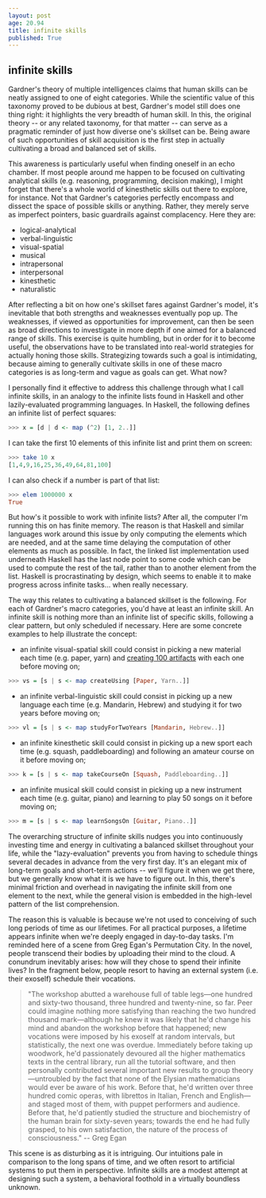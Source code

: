 ```yaml
---
layout: post
age: 20.94
title: infinite skills
published: True
---
```


## infinite skills

Gardner's theory of multiple intelligences claims  that human skills can be neatly assigned to one of eight categories. While the scientific value of this taxonomy proved to be dubious at best, Gardner's model still does one thing right: it highlights the very breadth of human skill. In this, the original theory -- or any related taxonomy, for that matter -- can serve as a pragmatic reminder of just how diverse one's skillset can be. Being aware of such opportunities of skill acquisition is the first step in actually cultivating a broad and balanced set of skills.

This awareness is particularly useful when finding oneself in an echo chamber. If most people around me happen to be focused on cultivating analytical skills (e.g. reasoning, programming, decision making), I might forget that there's a whole world of kinesthetic skills out there to explore, for instance. Not that Gardner's categories perfectly encompass and dissect the space of possible skills or anything. Rather, they merely serve as imperfect pointers, basic guardrails against complacency. Here they are:

- logical-analytical
- verbal-linguistic
- visual-spatial
- musical
- intrapersonal
- interpersonal
- kinesthetic
- naturalistic

After reflecting a bit on how one's skillset fares against Gardner's model, it's inevitable that both strengths and weaknesses eventually pop up. The weaknesses, if viewed as opportunities for improvement, can then be seen as broad directions to investigate in more depth if one aimed for a balanced range of skills. This exercise is quite humbling, but in order for it to become useful, the observations have to be translated into real-world strategies for actually honing those skills. Strategizing towards such a goal is intimidating, because aiming to generally cultivate skills in one of these macro categories is as long-term and vague as goals can get. What now?

I personally find it effective to address this challenge through what I call infinite skills, in an analogy to the infinite lists found in Haskell and other lazily-evaluated programming languages. In Haskell, the following defines an infinite list of perfect squares:
 
```haskell
>>> x = [d | d <- map (^2) [1, 2..]]
```

I can take the first 10 elements of this infinite list and print them on screen:

```haskell
>>> take 10 x
[1,4,9,16,25,36,49,64,81,100]
```
I can also check if a number is part of that list:

```haskell
>>> elem 1000000 x
True
```

But how's it possible to work with infinite lists? After all, the computer I'm running this on has finite memory. The reason is that Haskell and similar languages work around this issue by only computing the elements which are needed, and at the same time delaying the computation of other elements as much as possible. In fact, the linked list implementation used underneath Haskell has the last node point to some code which can be used to compute the rest of the tail, rather than to another element from the list. Haskell is procrastinating by design, which seems to enable it to make progress across infinite tasks... when really necessary.

The way this relates to cultivating a balanced skillset is the following. For each of Gardner's macro categories, you'd have at least an infinite skill. An infinite skill is nothing more than an infinite list of specific skills, following a clear pattern, but only scheduled if necessary. Here are some concrete examples to help illustrate the concept:

- an infinite visual-spatial skill could consist in picking a new material each time (e.g. paper, yarn) and [creating 100 artifacts](/materials) with each one before moving on;

```haskell
>>> vs = [s | s <- map createUsing [Paper, Yarn..]]
```

- an infinite verbal-linguistic skill could consist in picking up a new language each time (e.g. Mandarin, Hebrew) and studying it for two years before moving on;

```haskell
>>> vl = [s | s <- map studyForTwoYears [Mandarin, Hebrew..]]
```

- an infinite kinesthetic skill could consist in picking up a new sport each time (e.g. squash, paddleboarding) and following an amateur course on it before moving on;

```haskell
>>> k = [s | s <- map takeCourseOn [Squash, Paddleboarding..]]
```

- an infinite musical skill could consist in picking up a new instrument each time (e.g. guitar, piano) and learning to play 50 songs on it before moving on;

```haskell
>>> m = [s | s <- map learnSongsOn [Guitar, Piano..]]
```

The overarching structure of infinite skills nudges you into continuously investing time and energy in cultivating a balanced skillset throughout your life, while the "lazy-evaluation" prevents you from having to schedule things several decades in advance from the very first day. It's an elegant mix of long-term goals and short-term actions -- we'll figure it when we get there, but we generally know what it is we have to figure out. In this, there's minimal friction and overhead in navigating the infinite skill from one element to the next, while the general vision is embedded in the high-level pattern of the list comprehension.

The reason this is valuable is because we're not used to conceiving of such long periods of time as our lifetimes. For all practical purposes, a lifetime appears infinite when we're deeply engaged in day-to-day tasks. I'm reminded here of a scene from Greg Egan's Permutation City. In the novel, people transcend their bodies by uploading their mind to the cloud. A conundrum inevitably arises: how will they chose to spend their infinite lives? In the fragment below, people resort to having an external system (i.e. their exoself) schedule their vocations.

> "The workshop abutted a warehouse full of table legs—one hundred and sixty-two thousand, three hundred and twenty-nine, so far.  Peer could imagine nothing more satisfying than reaching the two hundred thousand mark—although he knew it was likely that he'd change his mind and abandon the workshop before that happened; new vocations were imposed by his exoself at random intervals, but statistically, the next one was overdue.  Immediately before taking up woodwork, he'd passionately devoured all the higher mathematics texts in the central library, run all the tutorial software, and then personally contributed several important new results to group theory—untroubled by the fact that none of the Elysian mathematicians would ever be aware of his work.  Before that, he'd written over three hundred comic operas, with librettos in Italian, French and English—and staged most of them, with puppet performers and audience.  Before that, he'd patiently studied the structure and biochemistry of the human brain for sixty-seven years; towards the end he had fully grasped, to his own satisfaction, the nature of the process of consciousness." -- Greg Egan

This scene is as disturbing as it is intriguing. Our intuitions pale in comparison to the long spans of time, and we often resort to artificial systems to put them in perspective. Infinite skills are a modest attempt at designing such a system, a behavioral foothold in a virtually boundless unknown. 
